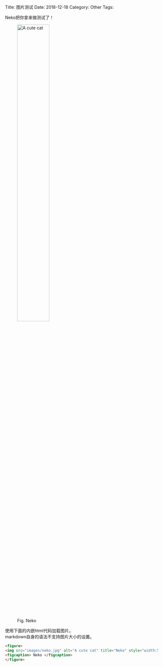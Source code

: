 Title: 图片测试
Date: 2018-12-18
Category: Other
Tags:

Neko把你拿来做测试了！<br/>
<!--
This won't scale the image
![Description for people who can't see the image]({filename}/images/neko.jpg "Neko")
-->
<figure>
<img src="images/neko.jpg" alt="A cute cat" title="Neko" style="width:50%"/>
<figcaption> Fig. Neko </figcaption>
</figure>

使用下面的内嵌html代码加载图片。<br/>
markdown自身的语法不支持图片大小的设置。
```html
<figure>
<img src="images/neko.jpg" alt="A cute cat" title="Neko" style="width:50%"/>
<figcaption> Neko </figcaption>
</figure>
```
